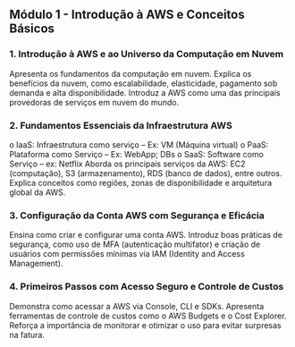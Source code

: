 ## Módulo 1 - Introdução à AWS e Conceitos Básicos

### 1. Introdução à AWS e ao Universo da Computação em Nuvem
Apresenta os fundamentos da computação em nuvem.
Explica os benefícios da nuvem, como escalabilidade, elasticidade, pagamento sob demanda e alta disponibilidade.
Introduz a AWS como uma das principais provedoras de serviços em nuvem do mundo.

### 2. Fundamentos Essenciais da Infraestrutura AWS
o	IaaS: Infraestrutura como serviço – Ex: VM (Máquina virtual)
o	PaaS: Plataforma como Serviço – Ex: WebApp; DBs
o	SaaS: Software como Serviço – ex: Netflix
Aborda os principais serviços da AWS: EC2 (computação), S3 (armazenamento), RDS (banco de dados), entre outros.
Explica conceitos como regiões, zonas de disponibilidade e arquitetura global da AWS.

### 3. Configuração da Conta AWS com Segurança e Eficácia
Ensina como criar e configurar uma conta AWS.
Introduz boas práticas de segurança, como uso de MFA (autenticação multifator) e criação de usuários com permissões mínimas via IAM (Identity and Access Management).

### 4. Primeiros Passos com Acesso Seguro e Controle de Custos
Demonstra como acessar a AWS via Console, CLI e SDKs.
Apresenta ferramentas de controle de custos como o AWS Budgets e o Cost Explorer.
Reforça a importância de monitorar e otimizar o uso para evitar surpresas na fatura.

